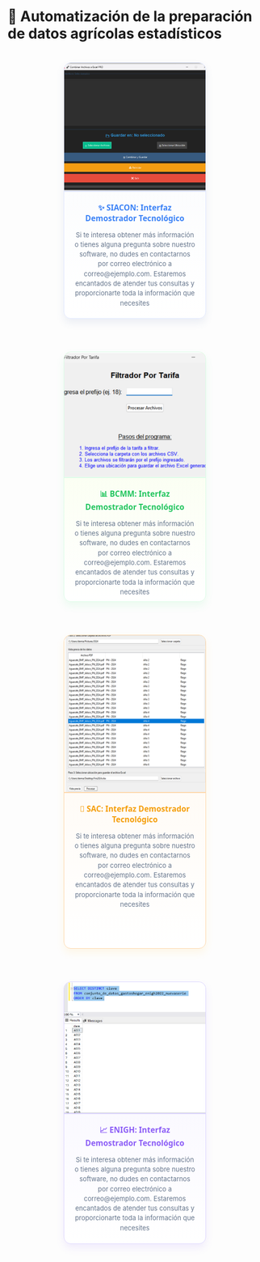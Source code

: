 # 🚜 Automatización de la preparación de datos agrícolas estadísticos

<div style="display: flex; flex-wrap: wrap; justify-content: center; gap: 35px; margin: 40px 0;">

  <!-- Tarjeta 1 - Azul -->
  <div style="width: 280px; background: linear-gradient(to bottom, #f8fafc, #ffffff); text-align: center; margin-bottom: 30px; border-radius: 14px; box-shadow: 0 8px 16px rgba(74, 111, 165, 0.1); border: 1px solid #e0e7ff; transition: transform 0.3s ease;" onmouseover="this.style.transform='translateY(-5px)'" onmouseout="this.style.transform='none'">
    <img 
      src="/Pantallas/captura1.png" 
      alt="SIACON"
      style="border-radius: 14px 14px 0 0; width: 100%; height: 50%; object-fit: cover; border-bottom: 2px solid #e0e7ff;"
    >
    <div style="padding: 0 20px 20px;">
      <h3 style="margin: 18px 0 10px 0; color: #3b82f6; font-family: 'Segoe UI', sans-serif; font-size: 1.1em;">✨ SIACON: Interfaz Demostrador Tecnológico</h3>
      <p style="color: #64748b; font-size: 0.92em; line-height: 1.5; margin-bottom: 15px;">
        Si te interesa obtener más información o tienes alguna pregunta sobre nuestro software, no dudes en contactarnos por correo electrónico a correo@ejemplo.com. Estaremos encantados de atender tus consultas y proporcionarte toda la información que necesites
      </p>
    </div>
  </div>

  <!-- Tarjeta 2 - Verde -->
  <div style="width: 280px; background: linear-gradient(to bottom, #f7fee7, #ffffff); text-align: center; margin-bottom: 30px; border-radius: 14px; box-shadow: 0 8px 16px rgba(74, 222, 128, 0.1); border: 1px solid #dcfce7; transition: transform 0.3s ease;" onmouseover="this.style.transform='translateY(-5px)'" onmouseout="this.style.transform='none'">
    <img 
      src="/Pantallas/captura2.png" 
      alt="BCMM"
      style="border-radius: 14px 14px 0 0; width: 100%; height: 50%; object-fit: cover; border-bottom: 2px solid #dcfce7;"
    >
    <div style="padding: 0 20px 20px;">
      <h3 style="margin: 18px 0 10px 0; color: #22c55e; font-family: 'Segoe UI', sans-serif; font-size: 1.1em;">📊 BCMM: Interfaz Demostrador Tecnológico</h3>
      <p style="color: #64748b; font-size: 0.92em; line-height: 1.5; margin-bottom: 15px;">
        Si te interesa obtener más información o tienes alguna pregunta sobre nuestro software, no dudes en contactarnos por correo electrónico a correo@ejemplo.com. Estaremos encantados de atender tus consultas y proporcionarte toda la información que necesites
      </p>
    </div>
  </div>

  <!-- Tarjeta 3 - Ámbar -->
  <div style="width: 280px; background: linear-gradient(to bottom, #fff7ed, #ffffff); text-align: center; margin-bottom: 30px; border-radius: 14px; box-shadow: 0 8px 16px rgba(251, 191, 36, 0.1); border: 1px solid #fed7aa; transition: transform 0.3s ease;" onmouseover="this.style.transform='translateY(-5px)'" onmouseout="this.style.transform='none'">
    <img 
      src="/Pantallas/captura3.png" 
      alt="SAC"
      style="border-radius: 14px 14px 0 0; width: 100%; height: 50%; object-fit: cover; border-bottom: 2px solid #fed7aa;"
    >
    <div style="padding: 0 20px 20px;">
      <h3 style="margin: 18px 0 10px 0; color: #f59e0b; font-family: 'Segoe UI', sans-serif; font-size: 1.1em;">🌱 SAC: Interfaz Demostrador Tecnológico</h3>
      <p style="color: #64748b; font-size: 0.92em; line-height: 1.5; margin-bottom: 15px;">
        Si te interesa obtener más información o tienes alguna pregunta sobre nuestro software, no dudes en contactarnos por correo electrónico a correo@ejemplo.com. Estaremos encantados de atender tus consultas y proporcionarte toda la información que necesites
      </p>
    </div>
  </div>

  <!-- Tarjeta 4 - Morado (con descarga) -->
  <div style="width: 280px; background: linear-gradient(to bottom, #f5f3ff, #ffffff); text-align: center; margin-bottom: 30px; border-radius: 14px; box-shadow: 0 8px 16px rgba(139, 92, 246, 0.1); border: 1px solid #ddd6fe; transition: transform 0.3s ease;" onmouseover="this.style.transform='translateY(-5px)'" onmouseout="this.style.transform='none'">
    <img 
      src="/Pantallas/captura4.png" 
      alt="ENIGH"
      style="border-radius: 14px 14px 0 0; width: 100%; height: 50%; object-fit: cover; border-bottom: 2px solid #ddd6fe;"
    >
    <div style="padding: 0 20px 20px;">
      <h3 style="margin: 18px 0 10px 0; color: #8b5cf6; font-family: 'Segoe UI', sans-serif; font-size: 1.1em;">📈 ENIGH: Interfaz Demostrador Tecnológico</h3>
      <p style="color: #64748b; font-size: 0.92em; line-height: 1.5; margin-bottom: 18px;">
        Si te interesa obtener más información o tienes alguna pregunta sobre nuestro software, no dudes en contactarnos por correo electrónico a correo@ejemplo.com. Estaremos encantados de atender tus consultas y proporcionarte toda la información que necesites
      </p>
  </div>
</div>
